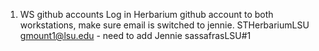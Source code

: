 
1. WS github accounts 
Log in Herbarium github account to both workstations, make sure email is switched to jennie. 
STHerbariumLSU  
gmount1@lsu.edu - need to add Jennie 
sassafrasLSU#1

